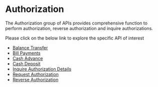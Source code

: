 # Authorization

The Authorization group of APIs provides comprehensive function to perform authorization, reverse authorization and inquire authorizations.

Please click on the below link to explore the specific API of interest

- [Balance Transfer](./?path=docs/APIs/Authorization/Balance-Transfer.md)
- [Bill Payments](./?path=docs/APIs/Authorization/Bill-Payments.md)
- [Cash Advance](./?path=docs/APIs/Authorization/Cash-Advance.md)
- [Cash Deposit](./?path=docs/APIs/Authorization/Cash-Deposit.md)
- [Inquire Authorization Details](./?path=docs/APIs/Authorization/Inquire-Authorization-Details.md)
- [Request Authorization](./?path=docs/APIs/Authorization/Request-Auth.md)
- [Reverse Authorization](./?path=docs/APIs/Authorization/Reverse-Auth.md)

